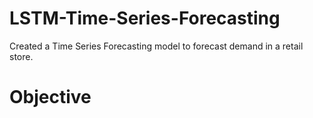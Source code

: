 # LSTM-Time-Series-Forecasting
Created a Time Series Forecasting model to forecast demand in a retail store.
# Objective
